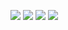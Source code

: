 ![](../../../Downloads/Linux-Level-2-2021-2-1-System-Administration-Basics-Manage-Users-Groups-Sudo-LVM_01.jpg)
![](../../../Downloads/Linux-Level-2-2021-2-1-System-Administration-Basics-Manage-Users-Groups-Sudo-LVM_02.jpg)
![](../../../Downloads/Linux-Level-2-2021-2-1-System-Administration-Basics-Manage-Users-Groups-Sudo-LVM_03.jpg)
![](../../../Downloads/Linux-Level-2-2021-2-1-System-Administration-Basics-Manage-Users-Groups-Sudo-LVM_04.jpg)














